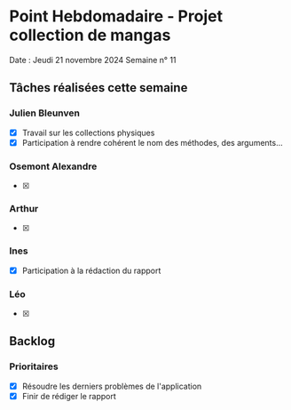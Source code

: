 # Point Hebdomadaire - Projet collection de mangas

Date : Jeudi 21 novembre 2024
Semaine n° 11

## Tâches réalisées cette semaine

### Julien Bleunven
- [x] Travail sur les collections physiques
- [x] Participation à rendre cohérent le nom des méthodes, des arguments...

### Osemont Alexandre
- [x] 

### Arthur
- [x] 

### Ines
- [x] Participation à la rédaction du rapport

### Léo
- [x] 

  
## Backlog

### Prioritaires
- [x] Résoudre les derniers problèmes de l'application
- [x] Finir de rédiger le rapport 
